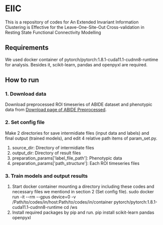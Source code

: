 # EIIC
This is a repository of codes for An Extended Invariant Information Clustering is Effective for the Leave-One-Site-Out Cross-validation in Resting State Functional Connectivity Modelling

## Requirements
We used docker container of pytorch/pytorch:1.8.1-cuda11.1-cudnn8-runtime for analysis.
Besides it, scikit-learn, pandas and openpyxl are required.

## How to run

### 1. Download data
Download preprocessed ROI timeseries of ABIDE dataset and phenotypic data from [Download page of ABIDE Preprocessed](http://preprocessed-connectomes-project.org/abide/download.html).

### 2. Set config file
Make 2 directories for save intermidiate files (input data and labels) and final output (trained models), and edit 4 relative path items of param_set.py.

1. source_dir: Directory of intermidiate files
2. output_dir: Directory of result files
3. preparation_params['label_file_path']: Phenotypic data
4. preparation_params['path_structure']: Each ROI timeseries files

### 3. Train models and output results
1. Start docker container mounting a directory including these codes and necessary files we mentiond in section 2 (Set config file).
sudo docker run -it --rm --gpus device=0 -v /Path/to/codes/in/host:Path/to/codes/in/container pytorch/pytorch:1.8.1-cuda11.1-cudnn8-runtime
cd /ws
2. Install required packages by pip and run.
pip install scikit-learn pandas openpyxl
